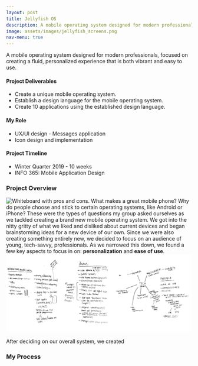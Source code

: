 ```yaml
---
layout: post
title: Jellyfish OS
description: A mobile operating system designed for modern professionals.
image: assets/images/jellyfish_screens.png
nav-menu: true
---
```


<!-- Main -->
<div id="main" class="alt">

<!-- Content -->
<p>A mobile operating system designed for modern professionals, focused on creating a fluid, personalized experience that is both vibrant and easy to use.</p>
<div class="row">
	<div class="4u 12u$(medium)">
		<h4>Project Deliverables</h4>
		<ul class="alt"><li>Create a unique mobile operating system.</li>
		<li>Establish a design language for the mobile operating system.</li>
		<li>Create 10 applications using the established design language.</li>
		</ul>
	</div>
	<div class="4u 12u$(medium)">
		<h4>My Role</h4>
		<ul class="alt"><li>UX/UI design - Messages application</li>
		<li>Icon design and implementation</li></ul>
	</div>
	<div class="4u$ 12u$(medium)">
		<h4>Project Timeline</h4>
		<ul class="alt"><li>Winter Quarter 2019 - 10 weeks </li>
		<li>INFO 365: Mobile Application Design</li></ul>
	</div>
</div>

<!-- Elements -->
<h3 id="elements">Project Overview</h3>

<p><span class="image left"><img src="{{site.baseurl}}/assets/images/current_tech_proscons.png" alt="Whiteboard with pros and cons."/></span>
What makes a great mobile phone? Why do people choose and stick to certain operating systems, like Android or iPhone? These were the types of questions my group asked ourselves as we tackled creating a brand new mobile operating system. We got into the nitty gritty of what we liked and disliked about current devices and began brainstorming ideas for a new device of our own. Since we were also creating something entirely new, we decided to focus on an audience of young, tech-savvy, professionals. As we narrowed this down, we found a few key aspects to focus in on: <b>personalization</b> and <b>ease of use</b>.
<span class="image fit"><img src="/assets/images/device_brainstorming.png"/></span></p>

<p>After deciding on our overall system, we created</p>

<!-- My contribution? -->
<h3 id="elements">My Process</h3>

<!-- <hr class="major" /> -->

<!-- <p>Praesent ac adipiscing ullamcorper semper ut amet ac risus. Lorem sapien ut odio odio nunc. Ac adipiscing nibh porttitor erat risus justo adipiscing adipiscing amet placerat accumsan. Vis. Faucibus odio magna tempus adipiscing a non. In mi primis arcu ut non accumsan vivamus ac blandit adipiscing adipiscing arcu metus praesent turpis eu ac lacinia nunc ac commodo gravida adipiscing eget accumsan ac nunc adipiscing adipiscing.</p> -->

</div>